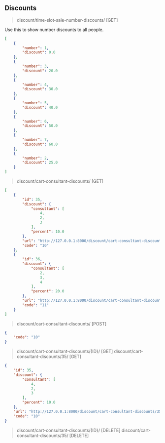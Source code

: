
## Discounts  

> discount/time-slot-sale-number-discounts/ [GET]

Use this to show number discounts to all people.   

```json
[
    {
        "number": 1,
        "discount": 0.0
    },
    {
        "number": 3,
        "discount": 20.0
    },
    {
        "number": 4,
        "discount": 30.0
    },
    {
        "number": 5,
        "discount": 40.0
    },
    {
        "number": 6,
        "discount": 50.0
    },
    {
        "number": 7,
        "discount": 60.0
    },
    {
        "number": 2,
        "discount": 25.0
    }
]
```




> discount/cart-consultant-discounts/ [GET]


```json
[
    {
        "id": 35,
        "discount": {
            "consultant": [
                4,
                2,
                3
            ],
            "percent": 10.0
        },
        "url": "http://127.0.0.1:8000/discount/cart-consultant-discounts/35/",
        "code": "10"
    },
    {
        "id": 36,
        "discount": {
            "consultant": [
                2,
                3,
                4
            ],
            "percent": 20.0
        },
        "url": "http://127.0.0.1:8000/discount/cart-consultant-discounts/36/",
        "code": "11"
    }
]
```



> discount/cart-consultant-discounts/ [POST]


```json
{
    "code": "10"
}
```

> discount/cart-consultant-discounts/{ID}/ [GET]
> discount/cart-consultant-discounts/35/ [GET]

```json
{
    "id": 35,
    "discount": {
        "consultant": [
            4,
            2,
            3
        ],
        "percent": 10.0
    },
    "url": "http://127.0.0.1:8000/discount/cart-consultant-discounts/35/",
    "code": "10"
}
```

> discount/cart-consultant-discounts/{ID}/ [DELETE]
> discount/cart-consultant-discounts/35/ [DELETE]
